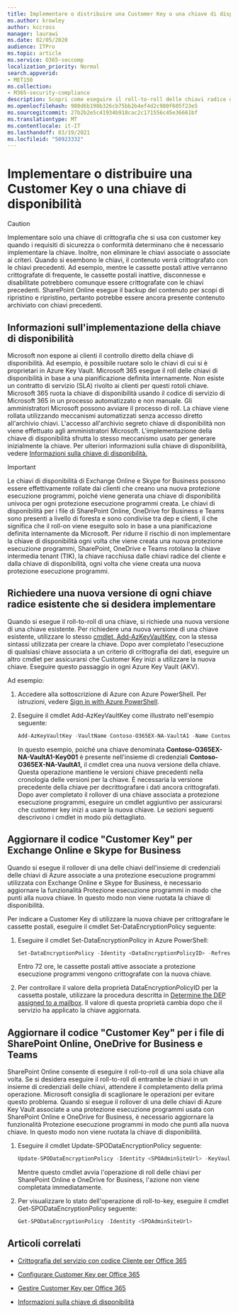 ```yaml
---
title: Implementare o distribuire una Customer Key o una chiave di disponibilità
ms.author: krowley
author: kccross
manager: laurawi
ms.date: 02/05/2020
audience: ITPro
ms.topic: article
ms.service: O365-seccomp
localization_priority: Normal
search.appverid:
- MET150
ms.collection:
- M365-security-compliance
description: Scopri come eseguire il roll-to-roll delle chiavi radice dei clienti archiviate in Azure Key Vault usate con la chiave del cliente. I servizi includono i file di Exchange Online, Skype for Business, SharePoint Online, OneDrive for Business e Teams.
ms.openlocfilehash: 980d6b198b326cb75bb2b4ef4d2c980f605f23e5
ms.sourcegitcommit: 27b2b2e5c41934b918cac2c171556c45e36661bf
ms.translationtype: MT
ms.contentlocale: it-IT
ms.lasthandoff: 03/19/2021
ms.locfileid: "50923332"
---
```

# <a name="roll-or-rotate-a-customer-key-or-an-availability-key"></a>Implementare o distribuire una Customer Key o una chiave di disponibilità

> [!CAUTION]
> Implementare solo una chiave di crittografia che si usa con customer key quando i requisiti di sicurezza o conformità determinano che è necessario implementare la chiave. Inoltre, non eliminare le chiavi associate o associate ai criteri. Quando si esembono le chiavi, il contenuto verrà crittografato con le chiavi precedenti. Ad esempio, mentre le cassette postali attive verranno crittografate di frequente, le cassette postali inattive, disconnesse e disabilitate potrebbero comunque essere crittografate con le chiavi precedenti. SharePoint Online esegue il backup del contenuto per scopi di ripristino e ripristino, pertanto potrebbe essere ancora presente contenuto archiviato con chiavi precedenti.

## <a name="about-rolling-the-availability-key"></a>Informazioni sull'implementazione della chiave di disponibilità

Microsoft non espone ai clienti il controllo diretto della chiave di disponibilità. Ad esempio, è possibile ruotare solo le chiavi di cui si è proprietari in Azure Key Vault. Microsoft 365 esegue il roll delle chiavi di disponibilità in base a una pianificazione definita internamente. Non esiste un contratto di servizio (SLA) rivolto ai clienti per questi rotoli chiave. Microsoft 365 ruota la chiave di disponibilità usando il codice di servizio di Microsoft 365 in un processo automatizzato e non manuale. Gli amministratori Microsoft possono avviare il processo di roll. La chiave viene rollata utilizzando meccanismi automatizzati senza accesso diretto all'archivio chiavi. L'accesso all'archivio segreto chiave di disponibilità non viene effettuato agli amministratori Microsoft. L'implementazione della chiave di disponibilità sfrutta lo stesso meccanismo usato per generare inizialmente la chiave. Per ulteriori informazioni sulla chiave di disponibilità, vedere [Informazioni sulla chiave di disponibilità.](customer-key-availability-key-understand.md)

> [!IMPORTANT]
> Le chiavi di disponibilità di Exchange Online e Skype for Business possono essere effettivamente rollate dai clienti che creano una nuova protezione esecuzione programmi, poiché viene generata una chiave di disponibilità univoca per ogni protezione esecuzione programmi creata. Le chiavi di disponibilità per i file di SharePoint Online, OneDrive for Business e Teams sono presenti a livello di foresta e sono condivise tra dep e clienti, il che significa che il roll-on viene eseguito solo in base a una pianificazione definita internamente da Microsoft. Per ridurre il rischio di non implementare la chiave di disponibilità ogni volta che viene creata una nuova protezione esecuzione programmi, SharePoint, OneDrive e Teams rotolano la chiave intermedia tenant (TIK), la chiave racchiusa dalle chiavi radice del cliente e dalla chiave di disponibilità, ogni volta che viene creata una nuova protezione esecuzione programmi.

## <a name="request-a-new-version-of-each-existing-root-key-you-want-to-roll"></a>Richiedere una nuova versione di ogni chiave radice esistente che si desidera implementare

Quando si esegue il roll-to-roll di una chiave, si richiede una nuova versione di una chiave esistente. Per richiedere una nuova versione di una chiave esistente, utilizzare lo stesso [cmdlet, Add-AzKeyVaultKey](/powershell/module/az.keyvault/add-azkeyvaultkey), con la stessa sintassi utilizzata per creare la chiave. Dopo aver completato l'esecuzione di qualsiasi chiave associata a un criterio di crittografia dei dati, eseguire un altro cmdlet per assicurarsi che Customer Key inizi a utilizzare la nuova chiave. Eseguire questo passaggio in ogni Azure Key Vault (AKV).

Ad esempio:

1. Accedere alla sottoscrizione di Azure con Azure PowerShell. Per istruzioni, vedere [Sign in with Azure PowerShell](/powershell/azure/authenticate-azureps).

2. Eseguire il cmdlet Add-AzKeyVaultKey come illustrato nell'esempio seguente:

   ```powershell
   Add-AzKeyVaultKey -VaultName Contoso-O365EX-NA-VaultA1 -Name Contoso-O365EX-NA-VaultA1-Key001 -Destination HSM -KeyOps @('wrapKey','unwrapKey') -NotBefore (Get-Date -Date "12/27/2016 12:01 AM")
   ```

   In questo esempio, poiché una chiave denominata **Contoso-O365EX-NA-VaultA1-Key001** è presente nell'insieme di credenziali **Contoso-O365EX-NA-VaultA1,** il cmdlet crea una nuova versione della chiave. Questa operazione mantiene le versioni chiave precedenti nella cronologia delle versioni per la chiave. È necessaria la versione precedente della chiave per decrittografare i dati ancora crittografati. Dopo aver completato il rollover di una chiave associata a protezione esecuzione programmi, eseguire un cmdlet aggiuntivo per assicurarsi che customer key inizi a usare la nuova chiave. Le sezioni seguenti descrivono i cmdlet in modo più dettagliato.
  
## <a name="update-the-customer-key-for-exchange-online-and-skype-for-business"></a>Aggiornare il codice "Customer Key" per Exchange Online e Skype for Business

Quando si esegue il rollover di una delle chiavi dell'insieme di credenziali delle chiavi di Azure associate a una protezione esecuzione programmi utilizzata con Exchange Online e Skype for Business, è necessario aggiornare la funzionalità Protezione esecuzione programmi in modo che punti alla nuova chiave. In questo modo non viene ruotata la chiave di disponibilità.

Per indicare a Customer Key di utilizzare la nuova chiave per crittografare le cassette postali, eseguire il cmdlet Set-DataEncryptionPolicy seguente:

1. Eseguire il cmdlet Set-DataEncryptionPolicy in Azure PowerShell:
  
   ```powershell
   Set-DataEncryptionPolicy -Identity <DataEncryptionPolicyID> -Refresh
   ```

   Entro 72 ore, le cassette postali attive associate a protezione esecuzione programmi vengono crittografate con la nuova chiave.

2. Per controllare il valore della proprietà DataEncryptionPolicyID per la cassetta postale, utilizzare la procedura descritta in [Determine the DEP assigned to a mailbox](customer-key-manage.md#determine-the-dep-assigned-to-a-mailbox). Il valore di questa proprietà cambia dopo che il servizio ha applicato la chiave aggiornata.
  
## <a name="update-the-customer-key-for-sharepoint-online-onedrive-for-business-and-teams-files"></a>Aggiornare il codice "Customer Key" per i file di SharePoint Online, OneDrive for Business e Teams

SharePoint Online consente di eseguire il roll-to-roll di una sola chiave alla volta. Se si desidera eseguire il roll-to-roll di entrambe le chiavi in un insieme di credenziali delle chiavi, attendere il completamento della prima operazione. Microsoft consiglia di scaglionare le operazioni per evitare questo problema. Quando si esegue il rollover di una delle chiavi di Azure Key Vault associate a una protezione esecuzione programmi usata con SharePoint Online e OneDrive for Business, è necessario aggiornare la funzionalità Protezione esecuzione programmi in modo che punti alla nuova chiave. In questo modo non viene ruotata la chiave di disponibilità.

1. Eseguire il cmdlet Update-SPODataEncryptionPolicy seguente:
  
   ```powershell
   Update-SPODataEncryptionPolicy -Identity <SPOAdminSiteUrl> -KeyVaultName <ReplacementKeyVaultName> -KeyName <ReplacementKeyName> -KeyVersion <ReplacementKeyVersion> -KeyType <Primary | Secondary>
   ```

   Mentre questo cmdlet avvia l'operazione di roll delle chiavi per SharePoint Online e OneDrive for Business, l'azione non viene completata immediatamente.

2. Per visualizzare lo stato dell'operazione di roll-to-key, eseguire il cmdlet Get-SPODataEncryptionPolicy seguente:

   ```powershell
   Get-SPODataEncryptionPolicy -Identity <SPOAdminSiteUrl>
   ```

## <a name="related-articles"></a>Articoli correlati

- [Crittografia del servizio con codice Cliente per Office 365](customer-key-overview.md)

- [Configurare Customer Key per Office 365](customer-key-set-up.md)

- [Gestire Customer Key per Office 365](customer-key-manage.md)

- [Informazioni sulla chiave di disponibilità](customer-key-availability-key-understand.md)